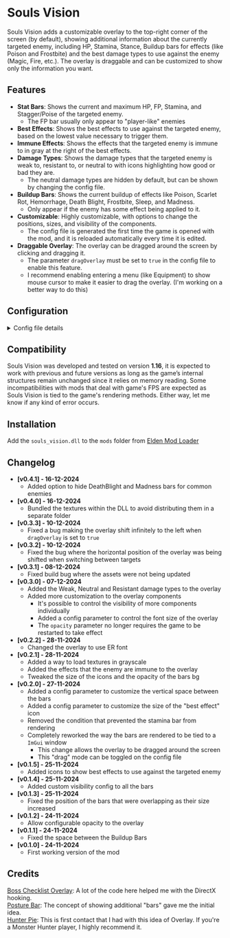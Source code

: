# Souls Vision
Souls Vision adds a customizable overlay to the top-right corner of the screen (by default), showing additional information about the currently targeted enemy, including HP, Stamina, Stance, Buildup bars for effects (like Poison and Frostbite) and the best damage types to use against the enemy (Magic, Fire, etc.). The overlay is draggable and can be customized to show only the information you want.

## Features
* **Stat Bars**: Shows the current and maximum HP, FP, Stamina, and Stagger/Poise of the targeted enemy.
  * The FP bar usually only appear to "player-like" enemies
* **Best Effects**: Shows the best effects to use against the targeted enemy, based on the lowest value necessary to trigger them.
* **Immune Effects**: Shows the effects that the targeted enemy is immune to in gray at the right of the best effects.
* **Damage Types**: Shows the damage types that the targeted enemy is weak to, resistant to, or neutral to with icons highlighting how good or bad they are.
  * The neutral damage types are hidden by default, but can be shown by changing the config file.
* **Buildup Bars**: Shows the current buildup of effects like Poison, Scarlet Rot, Hemorrhage, Death Blight, Frostbite, Sleep, and Madness.
  * Only appear if the enemy has some effect being applied to it.
* **Customizable**: Highly customizable, with options to change the positions, sizes, and visibility of the components.
  * The config file is generated the first time the game is opened with the mod, and it is reloaded automatically every time it is edited.
* **Draggable Overlay**: The overlay can be dragged around the screen by clicking and dragging it.
  * The parameter `dragOverlay` must be set to `true` in the config file to enable this feature.
  * I recommend enabling entering a menu (like Equipment) to show mouse cursor to make it easier to drag the overlay. (I'm working on a better way to do this)

## Configuration
<details>
<summary>Config file details</summary>
The first time the game opens with the mod it will generate a default sv_config.json placing the bars at the top-right of the screen. Every time the config file is edited, it will be reloaded automatically.

### Fields
* **`dragOverlay`**: *bool* - If set to `true`, the overlay can be dragged around the screen by clicking and dragging it.
* **`debug`**: *bool* - Enables or disables debug mode. If set to `true`, a console window will open with the game, showing the same information as the one found in the `souls_vision.log`.
* **`opacity`**: *float* - Opacity of the overlay, from 0.0 (fully transparent) to 1.0 (fully opaque). This option requires the game to be restarted to take effect.
* **`bestEffects`**: *int* - How many of the best effects to show on the overlay. The effects are sorted (left to right) by the lowest value necessary to trigger them. Default is `2`.
* **`bestEffectIconSize`**: *int* - Size of the best effect icons. Default is `33`.
* **`dmgTypeIconSize`**: *int* - Size of the damage type icons. Default is `30`.
* **`fontSize`**: *float* - Font size of the text displayed on the bars. Default is `18.0`.
* **`statBarSpacing`**: *int* - Spacing between the bars, the space used around the "bestEffect" will be half of this. Default is `0`.
* **`hideBlightMadness`**: *bool* - If set to `true`, the Death Blight and Madness bars will be hidden for common enemies. Default is `false`.
* **`statBar`**: *object* - Configuration related to the bars.
    * **`position`**: *object* - Determines the bar’s on-screen position from top-left to bottom-right.
        * **`x`**: *int* - Horizontal position of the bar in pixels.
        * **`y`**: *int* - Vertical position of the bar in pixels.
    * **`size`**: *object* - Defines the bar’s dimensions.
        * **`width`**: *int* - Width of the bar in pixels.
        * **`height`**: *int* - Height of the bar in pixels.
    * **`hideText`**: *bool* - If set to `true`, hides the text displayed on the bar (e.g. “90/219”).
* **`componentVisibility`**: *object* - Configuration for the visibility of the bars. All the bars are visible by default.
  * **`hp`**: *bool* - If set to `false`, the HP bar will be hidden. Default is `true`.
  * **`fp`**: *bool* - If set to `false`, the FP bar will be hidden. Default is `true`.
  * **`stamina`**: *bool* - If set to `false`, the Stamina bar will be hidden. Default is `true`.
  * **`stagger`**: *bool* - If set to `false`, the Stagger bar will be hidden. Default is `true`.
  * **`poison`**: *bool* - If set to `false`, the Poison bar will be hidden. Default is `true`.
  * **`scarletRot`**: *bool* - If set to `false`, the Scarlet Rot bar will be hidden. Default is `true`.
  * **`hemorrhage`**: *bool* - If set to `false`, the Hemorrhage bar will be hidden. Default is `true`.
  * **`deathBlight`**: *bool* - If set to `false`, the Death Blight bar will be hidden. Default is `true`.
  * **`frostbite`**: *bool* - If set to `false`, the Frostbite bar will be hidden. Default is `true`.
  * **`sleep`**: *bool* - If set to `false`, the Sleep bar will be hidden. Default is `true`.
  * **`madness`**: *bool* - If set to `false`, the Madness bar will be hidden. Default is `true`.
  * **`bestEffects`**: *bool* - If set to `false`, the Best Effects against the enemy will be hidden. Default is `true`.
  * **`immuneEffects`**: *bool* - If set to `false`, the effects that the enemy is immune to will be hidden. Default is `true`.
  * **`dmgTypes`**: *bool* - If set to `false`, the Damage Type information will be hidden. Default is `true`.
  * **`neutralDmgTypes`**: *bool* - If set to `true`, the Neutral Damage Type information will be shown. Default is `false`.
</details>

## Compatibility
Souls Vision was developed and tested on version **1.16**, it is expected to work with previous and future versions as long as the game’s internal structures remain unchanged since it relies on memory reading. Some incompatibilities with mods that deal with game's FPS are expected as Souls Vision is tied to the game's rendering methods. Either way, let me know if any kind of error occurs.

## Installation
Add the `souls_vision.dll` to the `mods` folder from [Elden Mod Loader](https://www.nexusmods.com/eldenring/mods/117)

## Changelog
* **[v0.4.1] - 16-12-2024**
  * Added option to hide DeathBlight and Madness bars for common enemies
* **[v0.4.0] - 16-12-2024**
  * Bundled the textures within the DLL to avoid distributing them in a separate folder
* **[v0.3.3] - 10-12-2024**
  * Fixed a bug making the overlay shift infinitely to the left when `dragOverlay` is set to `true`
* **[v0.3.2] - 10-12-2024**
  * Fixed the bug where the horizontal position of the overlay was being shifted when switching between targets
* **[v0.3.1] - 08-12-2024**
  * Fixed build bug where the assets were not being updated
* **[v0.3.0] - 07-12-2024**
  * Added the Weak, Neutral and Resistant damage types to the overlay
  * Added more customization to the overlay components
    * It's possible to control the visibility of more components individually
    * Added a config parameter to control the font size of the overlay
    * The `opacity` parameter no longer requires the game to be restarted to take effect
* **[v0.2.2] - 28-11-2024**
  * Changed the overlay to use ER font
* **[v0.2.1] - 28-11-2024**
  * Added a way to load textures in grayscale
  * Added the effects that the enemy are immune to the overlay
  * Tweaked the size of the icons and the opacity of the bars bg
* **[v0.2.0] - 27-11-2024**
  * Added a config parameter to customize the vertical space between the bars
  * Added a config parameter to customize the size of the "best effect" icon
  * Removed the condition that prevented the stamina bar from rendering
  * Completely reworked the way the bars are rendered to be tied to a `ImGui` window
    * This change allows the overlay to be dragged around the screen
    * This "drag" mode can be toggled on the config file
* **[v0.1.5] - 25-11-2024**
  * Added icons to show best effects to use against the targeted enemy
* **[v0.1.4] - 25-11-2024**
  * Added custom visibility config to all the bars
* **[v0.1.3] - 25-11-2024**
  * Fixed the position of the bars that were overlapping as their size increased
* **[v0.1.2] - 24-11-2024**
  * Allow configurable opacity to the overlay
* **[v0.1.1] - 24-11-2024**
  * Fixed the space between the Buildup Bars
* **[v0.1.0] - 24-11-2024**
  * First working version of the mod

## Credits  
[Boss Checklist Overlay](https://www.nexusmods.com/eldenring/mods/3859): A lot of the code here helped me with the DirectX hooking.</br>
[Posture Bar](https://www.nexusmods.com/eldenring/mods/3405): The concept of showing additional "bars" gave me the initial idea.</br>
[Hunter Pie](https://www.nexusmods.com/monsterhunterrise/mods/181): This is first contact that I had with this idea of Overlay. If you're a Monster Hunter player, I highly recommend it.</br>